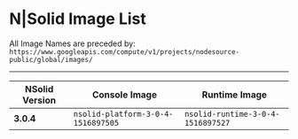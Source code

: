 # N|Solid Image List

All Image Names are preceded by: `https://www.googleapis.com/compute/v1/projects/nodesource-public/global/images/`

---

| NSolid Version |            Console Image           |           Runtime Image           |
|----------------|------------------------------------|-----------------------------------|
|   **3.0.4**    | `nsolid-platform-3-0-4-1516897505` | `nsolid-runtime-3-0-4-1516897527` |
